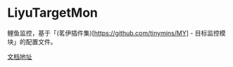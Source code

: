 # LiyuTargetMon

鲤鱼监控，基于「(茗伊插件集)[https://github.com/tinymins/MY] - 目标监控模块」的配置文件。

[文档地址](https://dunhuixiao.github.io/LiyuTargetMon/)